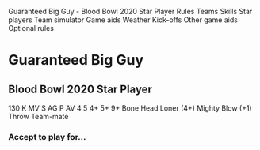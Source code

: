﻿
Guaranteed Big Guy - Blood Bowl 2020 Star Player
Rules
Teams
Skills
Star players
Team simulator
Game aids
Weather
Kick-offs
Other game aids
Optional rules
# Guaranteed Big Guy
## Blood Bowl 2020 Star Player
130 K
MV
S
AG
P
AV
4
5
4+
5+
9+
Bone Head
Loner (4+)
Mighty Blow (+1)
Throw Team-mate

### Accept to play for...
